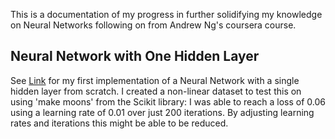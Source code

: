 This is a documentation of my progress in further solidifying my knowledge on Neural Networks following on from Andrew Ng's coursera course.  

## Neural Network with One Hidden Layer
See [Link](https://github.com/JanThan/LearningML/blob/master/NeuralNetwork/NN_withHiddenLayer.py) for my first implementation of a Neural Network with a single hidden layer from scratch. I created a non-linear dataset to test this on using 'make moons' from the Scikit library:
I was able to reach a loss of 0.06 using a learning rate of 0.01 over just 200 iterations. By adjusting learning rates and iterations this might be able to be reduced.
